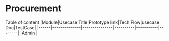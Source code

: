 # Procurement
Table of content 
|Module|Usecase Title|Prototype link|Tech Flow|usecase Doc|TestCase|
|------|--------------|---------------|----------|-----------|--------|
|Admin |
